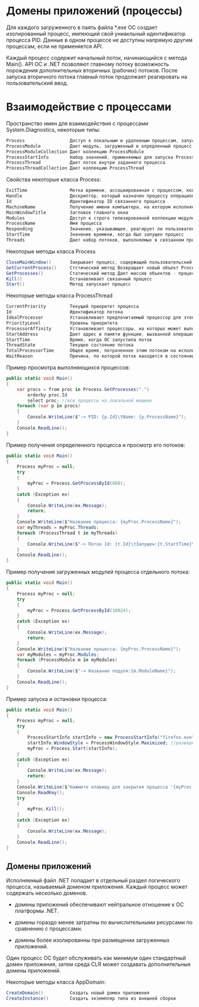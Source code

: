 # Домены приложений (процессы)

Для каждого загруженного в паять файла *.exe ОС создает изолированный процесс, импеющий свой униакльный идентификатор процесса PID. Данные в одном процессе не доступны напрямую другим процессам, если не применяется API.

Каждый процесс содержит начальный поток, начинающийся с метода Main(). API ОС и .NET позволяют главному потоку возможность порождения дополнительных вторичных (рабочих) потоков. После запуска вторичного потока главный поток продолжает реагировать на пользовательский ввод.

# Взаимодействие с процессами

Пространство имен для взаимодействия с процессами System.Diagnostics, некоторые типы:
```csharp
Process                 Доступ к локальным и удаленным процессам, запуск и стоп процессов
ProcessModule           Дает модуль, загруженный в опредленный процесс
ProcessModuleCollection Дает коллекцию ProcessModule
ProcessStartInfo        Набор значений, применяемых для запуска Process.Start()
ProcessThread           Дает поток внутри заданного процесса
ProcessThreadCollection Дает коллекцию ProcessThread
```

Свойства некоторые класса Process:
```csharp
ExitTime                Метка времени, ассоциированная с процессом, когда завершен
Handle                  Дескриптор, который назначен процессу операционной системой
Id                      Идентификатор ID связанного процесса
MachineName             Получение имени компьютера, на котором исполняется компьютер
MainWindowTitle         Загловок главного окна
Modules                 Доступ к строго типизированной коллекции модулей dll и exe, которые были загружены внутри этого процесса
ProcessName             Имя процесса
Responding              Значение, указывающее, реагирует ли пользовательский интерфейс процесса на пользовательский ввод
StartTime               Значение времени, когда был запущен процесс
Threads                 Дает набор потоков, выполняемых в связанном процесса - коллекция ProcessThread
```

Некоторые методы класса Process
```csharp
CloseMainWindow()       Закрывает процесс, содержащий пользовательский интерфейс
GetCurrentProcess()     Стстический метод Возвращает новый объект Process, представляющий процесс активный в данный момент
GetProcesses()          Статический метод Дает массив объектов - процессов Process, которые выполняются на заданной машине
Kill()                  Останавливает связанный процесс
Start()                 Метод запускает процесс
```

Некоторые методы класса ProcessThread
```csharp
CurrentPriority         Текущий приоритет процесса
Id                      Идентификатор потока
IdealProcessor          Устанавливает предпочитаемый процессор для этого потока
PriorityLevel           Уровень приоритета
ProcessorAffinity       Устанавливает процессоры, на которых может выполняться этот поток
StartAddress            Дает адрес в памяти функции, вызванной операционной системой, которая запустила этот поток
StartTime               Время, когда ОС запустила поток
ThreadState             Текущее состояние потока
TotalProcessorTime      Общее время, потраченное этим потоком на использование процессора
WaitReason              Причина, по которой поток находится в состоянии ожидания
```

Пример просмотра выполняющихся процессов:
```csharp
public static void Main()
{
    var procs = from proc in Process.GetProcesses(".")
        orderby proc.Id
        select proc; //все процессы на локальной машине
    foreach (var p in procs)
    {
        Console.WriteLine($"-> PID: {p.Id}\tName: {p.ProcessName}");
    }
    Console.ReadLine();
}
```

Пример получения определенного процесса и просмотр его потоков:
```csharp
public static void Main()
{
    Process myProc = null;
    try
    {
        myProc = Process.GetProcessById(888);
    }
    catch (Exception ex)
    {
        Console.WriteLine(ex.Message);
        return;
    }
    Console.WriteLine($"Название процесса: {myProc.ProcessName}");
    var myThreads = myProc.Threads;
    foreach (ProcessThread t in myThreads)
    {
        Console.WriteLine($"-> Поток Id: {t.Id}\tЗапущен:{t.StartTime}\tПриоритет:{t.PriorityLevel}");
    }
    Console.ReadLine();
}
```
Пример получения загруженных модулей процесса отдельного потока:
```csharp
public static void Main()
{
    Process myProc = null;
    try
    {
        myProc = Process.GetProcessById(10024);
    }
    catch (Exception ex)
    {
        Console.WriteLine(ex.Message);
        return;
    }
    Console.WriteLine($"Название процесса: {myProc.ProcessName}");
    var myModules = myProc.Modules;
    foreach (ProcessModule m in myModules)
    {
        Console.WriteLine($"-> Название подуля:{m.ModuleName}");
    }
    Console.ReadLine();
}
```
Пример запуска и остановки процесса:
```csharp
public static void Main()
{
    Process myProc = null;
    try
    {
        ProcessStartInfo startInfo = new ProcessStartInfo("firefox.exe", "www.yandex.ru");
        startInfo.WindowStyle = ProcessWindowStyle.Maximized; //развернуть окно
        myProc = Process.Start(startInfo);
    }
    catch (Exception ex)
    {
        Console.WriteLine(ex.Message);
        return;
    }
    Console.WriteLine($"Нажмите клавишу для закрытия процесса '{myProc.ProcessName}'");
    Console.ReadKey();
    try
    {
        myProc.Kill();
    }
    catch (Exception ex)
    {
        Console.WriteLine(ex.Message);
    }
    Console.ReadLine();
}
```

## Домены приложений

Исполняемый файл .NET попадает в отдельный раздел логического процесса, называемый доменом приложения. Каждый процесс может содержать несколько доменов.

- домены приложений обеспечивают нейтральное отношение к ОС платформы .NET.

- домены гораздо менее затратны по вычислительными ресурсами по сравнению с процессами.

- домены более изолированны при размещении загруженных приложений.

Один процесс ОС будет обслуживать как минимум один стандартный домен приложения, затем среда CLR может создавать дополнительные домены приложений.

Некоторые методы класса AppDomain:
```csharp
CreateDomain()          Создать новый домен приложения
CreateInstance()        Создать экземпляр типа из внешней сборки
```


















